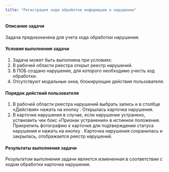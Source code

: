 ```yaml
---
title: "Регистрация хода обработки информации о нарушении"
---
```


#### Описание задачи  
Задача предназначена для учета хода обработки нарушения.

#### Условия выполнения задачи
1. Задача может быть выполнена при условиях:
2. В рабочей области реестра открыт реестр нарушений.
3. В ПОБ создано нарушение, для которого необходимо учесть ход обработки.
4. Отсутствуют модальные окна, блокирующие действия пользователя.

#### Порядок действий пользователя
1. В рабочей области реестра нарушений выбрать запись и в столбце «Действия» нажать на кнопку . Открылась карточка нарушения.
2. В карточке нарушения в случае, если нарушение устранено, установить чек бокс «Признак устранения» в истинное положение. Прикрепить фотографию
к карточке для подтверждения статуса нарушения и нажать на кнопку . Карточка нарушения сохранилась и закрылась, отображается реестр нарушений.

#### Результаты выполнения задачи  
Результатом выполнения задачи является измененная в соответствии с ходом обработки карточка нарушения.
